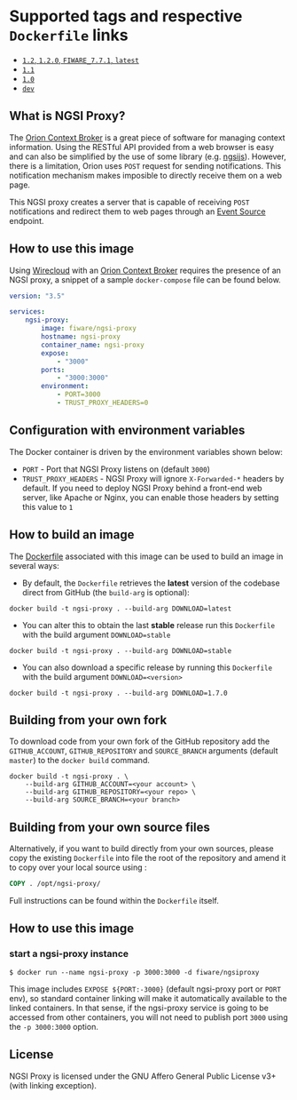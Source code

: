 # Supported tags and respective `Dockerfile` links

-   [`1.2`, `1.2.0`, `FIWARE_7.7.1`, `latest`](https://github.com/conwetlab/ngsi-proxy/blob/1.2.x/docker/Dockerfile)
-   [`1.1`](https://github.com/conwetlab/ngsi-proxy/blob/1.1.x/docker/Dockerfile)
-   [`1.0`](https://github.com/conwetlab/ngsi-proxy/blob/1.0.x/docker/Dockerfile)
-   [`dev`](https://github.com/conwetlab/ngsi-proxy/blob/develop/docker/Dockerfile)

## What is NGSI Proxy?

The [Orion Context Broker](https://github.com/telefonicaid/fiware-orion) is a great piece of software for managing
context information. Using the RESTful API provided from a web browser is easy and can also be simplified by the use of
some library (e.g. [ngsijs](https://github.com/conwetlab/ngsijs)). However, there is a limitation, Orion uses `POST`
request for sending notifications. This notification mechanism makes imposible to directly receive them on a web page.

This NGSI proxy creates a server that is capable of receiving `POST` notifications and redirect them to web pages
through an [Event Source](https://developer.mozilla.org/docs/Web/API/EventSource) endpoint.

## How to use this image

Using [Wirecloud](https://wirecloud.rtfd.io) with an
[Orion Context Broker](https://fiware-orion.readthedocs.io/en/latest/) requires the presence of an NGSI proxy, a snippet
of a sample `docker-compose` file can be found below.

```yml
version: "3.5"

services:
    ngsi-proxy:
        image: fiware/ngsi-proxy
        hostname: ngsi-proxy
        container_name: ngsi-proxy
        expose:
            - "3000"
        ports:
            - "3000:3000"
        environment:
            - PORT=3000
            - TRUST_PROXY_HEADERS=0
```

## Configuration with environment variables

The Docker container is driven by the environment variables shown below:

-   `PORT` - Port that NGSI Proxy listens on (default `3000`)
-   `TRUST_PROXY_HEADERS` - NGSI Proxy will ignore `X-Forwarded-*` headers by default. If you need to deploy NGSI Proxy
    behind a front-end web server, like Apache or Nginx, you can enable those headers by setting this value to `1`

## How to build an image

The [Dockerfile](https://github.com/conwetlab/ngsi-proxy/blob/develop/docker/Dockerfile) associated with this image can
be used to build an image in several ways:

-   By default, the `Dockerfile` retrieves the **latest** version of the codebase direct from GitHub (the `build-arg` is
    optional):

```console
docker build -t ngsi-proxy . --build-arg DOWNLOAD=latest
```

-   You can alter this to obtain the last **stable** release run this `Dockerfile` with the build argument
    `DOWNLOAD=stable`

```console
docker build -t ngsi-proxy . --build-arg DOWNLOAD=stable
```

-   You can also download a specific release by running this `Dockerfile` with the build argument `DOWNLOAD=<version>`

```console
docker build -t ngsi-proxy . --build-arg DOWNLOAD=1.7.0
```

## Building from your own fork

To download code from your own fork of the GitHub repository add the `GITHUB_ACCOUNT`, `GITHUB_REPOSITORY` and
`SOURCE_BRANCH` arguments (default `master`) to the `docker build` command.

```console
docker build -t ngsi-proxy . \
    --build-arg GITHUB_ACCOUNT=<your account> \
    --build-arg GITHUB_REPOSITORY=<your repo> \
    --build-arg SOURCE_BRANCH=<your branch>
```

## Building from your own source files

Alternatively, if you want to build directly from your own sources, please copy the existing `Dockerfile` into file the
root of the repository and amend it to copy over your local source using :

```Dockerfile
COPY . /opt/ngsi-proxy/
```

Full instructions can be found within the `Dockerfile` itself.

## How to use this image

### start a ngsi-proxy instance

    $ docker run --name ngsi-proxy -p 3000:3000 -d fiware/ngsiproxy

This image includes `EXPOSE ${PORT:-3000}` (default ngsi-proxy port or `PORT` env), so standard container linking will
make it automatically available to the linked containers. In that sense, if the ngsi-proxy service is going to be
accessed from other containers, you will not need to publish port `3000` using the `-p 3000:3000` option.

## License

NGSI Proxy is licensed under the GNU Affero General Public License v3+ (with linking exception).
